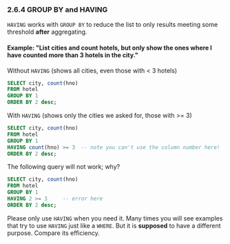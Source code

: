 ### 2.6.4 GROUP BY and HAVING
```HAVING``` works with ```GROUP BY``` to reduce the list to only results meeting some threshold **after** aggregating.

#### Example: "List cities and count hotels, but only show the ones where I have counted more than 3 hotels in the city."

Without ```HAVING``` (shows all cities, even those with < 3 hotels)
```sql
SELECT city, count(hno) 
FROM hotel
GROUP BY 1
ORDER BY 2 desc;
```
With ```HAVING``` (shows only the cities we asked for, those with >= 3) 
```sql
SELECT city, count(hno) 
FROM hotel
GROUP BY 1
HAVING count(hno) >= 3  -- note you can't use the column number here!
ORDER BY 2 desc;
```
The following query will not work; why?
```sql
SELECT city, count(hno) 
FROM hotel
GROUP BY 1 
HAVING 2 >= 3     -- error here
ORDER BY 2 desc;
```
Please only use ```HAVING``` when you need it. Many times you will see examples that try to use ```HAVING``` just like a ```WHERE```. But it is **supposed** to have a different purpose. Compare its efficiency.
